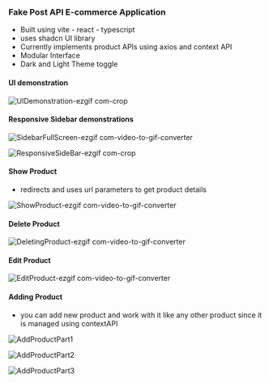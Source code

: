 ### Fake Post API E-commerce Application
- Built using vite - react - typescript
- uses shadcn UI library
- Currently implements product APIs using axios and context API
- Modular Interface
- Dark and Light Theme toggle

#### UI demonstration

![UIDemonstration-ezgif com-crop](https://github.com/user-attachments/assets/6e284242-9abc-4f24-befb-9f6514ef3174)

#### Responsive Sidebar demonstrations

![SidebarFullScreen-ezgif com-video-to-gif-converter](https://github.com/user-attachments/assets/f4165082-3280-4b70-bfe9-f6d520d7a7d3)

![ResponsiveSideBar-ezgif com-crop](https://github.com/user-attachments/assets/5290c453-1082-4a3f-896b-61294ff05c9f)

#### Show Product
- redirects and uses url parameters to get product details

![ShowProduct-ezgif com-video-to-gif-converter](https://github.com/user-attachments/assets/5c582571-a320-4485-97d7-6fcc94f52fea)

#### Delete Product

![DeletingProduct-ezgif com-video-to-gif-converter](https://github.com/user-attachments/assets/0c5d5c27-8dcb-41be-b9d1-7f1dc990087b)

#### Edit Product

![EditProduct-ezgif com-video-to-gif-converter](https://github.com/user-attachments/assets/9f04fd1f-42bf-4e0f-81ba-5234faa0c299)

#### Adding Product
- you can add new product and work with it like any other product since it is managed using contextAPI


![AddProductPart1](https://github.com/user-attachments/assets/471727b5-f5a2-441f-af0e-a65ba69384ef)

![AddProductPart2](https://github.com/user-attachments/assets/7322be52-3e17-4439-b5ca-d3b447f810ab)

![AddProductPart3](https://github.com/user-attachments/assets/10af30c3-1998-42cf-8c1c-999a64c47ef5)
